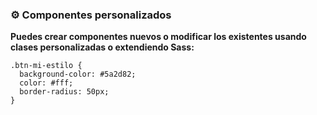### **⚙️ Componentes personalizados**

**Puedes crear componentes nuevos o modificar los existentes usando clases personalizadas o extendiendo Sass:**

```
.btn-mi-estilo {
  background-color: #5a2d82;
  color: #fff;
  border-radius: 50px;
}
```